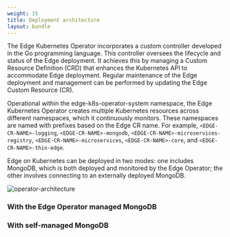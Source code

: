 ```yaml
---
weight: 15
title: Deployment architecture
layout: bundle
---
```


The Edge Kubernetes Operator incorporates a custom controller developed in the Go programming language. This controller oversees the lifecycle and status of the Edge deployment. It achieves this by managing a Custom Resource Definition (CRD) that enhances the Kubernetes API to accommodate  Edge deployment. Regular maintenance of the Edge deployment and management can be performed by updating the Edge Custom Resource (CR). 

Operational within the edge-k8s-operator-system namespace, the Edge Kubernetes Operator creates multiple Kubernetes resources across different namespaces, which it continuously monitors. These namespaces are named with prefixes based on the Edge CR name. For example, `<EDGE-CR-NAME>-logging`, `<EDGE-CR-NAME>-mongodb`, `<EDGE-CR-NAME>-microservices-registry`, `<EDGE-CR-NAME>-microservices`, `<EDGE-CR-NAME>-core`, and `<EDGE-CR-NAME>-thin-edge`. 

Edge on Kubernetes can be deployed in two modes: one includes MongoDB, which is both deployed and monitored by the Edge Operator; the other involves connecting to an externally deployed MongoDB.

![operator-architecture](/images/k8-edge/edge-k8s-operator.png)

### With the Edge Operator managed MongoDB

### With self-managed MongoDB 